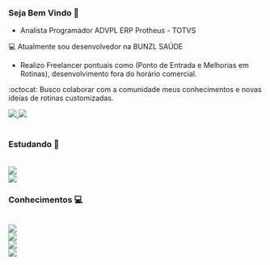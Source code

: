 ### Seja Bem Vindo 👋

* Analista Programador ADVPL ERP Protheus - TOTVS

💻 Atualmente sou desenvolvedor na BUNZL SAÚDE

* Realizo Freelancer pontuais como (Ponto de Entrada e Melhorias em Rotinas), desenvolvimento fora do horário comercial.

:octocat: Busco colaborar com a comunidade meus conhecimentos e novas ideias de rotinas customizadas.

<a href="https://www.linkedin.com/in/michael-maximino/">
  <img src="https://img.shields.io/badge/linkedin-%230077B5.svg?&style=for-the-badge&logo=linkedin&logoColor=white">
</a>

<a href="https://api.whatsapp.com/send?phone=5511964268379&text=Github.com%20-%3E%20Ol%C3%A1!">
  <img src="https://img.shields.io/badge/WHATSAPP-%2325D366.svg?&style=for-the-badge&logo=whatsapp&logoColor=white">
</a>

<br>
<br>

### Estudando :blue_book:

<br>

<a href="https://reactnative.dev/">
<img src="https://img.shields.io/static/v1?label=react&message=ReactNative&color=blue&style=for-the-badge&logo=react">
</a>

<br>

<a href="https://www.javascript.com/">
<img src="https://img.shields.io/static/v1?label=javascript&message=JavaScript&color=blue&style=for-the-badge&logo=javascript">
</a>

### Conhecimentos :computer:

<br>

<a href="https://git-scm.com/">
<img src="https://img.shields.io/static/v1?label=git&message=Git&color=blue&style=for-the-badge&logo=git">
</a>

<br>

<a href="https://github.com/">
<img src="https://img.shields.io/static/v1?label=github&message=GitHub&color=blue&style=for-the-badge&logo=github">
</a>

<br>

<a href="http://gitlab.com/">
<img src="https://img.shields.io/static/v1?label=gitlab&message=GitLab&color=blue&style=for-the-badge&logo=gitlab">
</a>

<br>

<a href="https://tdn.totvs.com/display/tec/AdvPL/">
<img src="https://img.shields.io/static/v1?label=TOTVS&message=ADVPL&color=blue&style=for-the-badge&logo=ADVPL">
</a>


<!--
**maximinocastro/maximinocastro** is a ✨ _special_ ✨ repository because its `README.md` (this file) appears on your GitHub profile.

Here are some ideas to get you started:

- 🔭 I’m currently working on ...
- 🌱 I’m currently learning ...
- 👯 I’m looking to collaborate on ...
- 🤔 I’m looking for help with ...
- 💬 Ask me about ...
- 📫 How to reach me: ...
- 😄 Pronouns: ...
- ⚡ Fun fact: ...
-->
